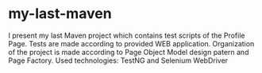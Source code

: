 # my-last-maven
I present my last Maven project which contains test scripts of the Profile Page.
Tests are made according to provided WEB application.
Organization of the project is made according to Page Object Model design patern and Page Factory.
Used technologies: TestNG and Selenium WebDriver